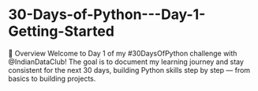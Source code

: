 # 30-Days-of-Python---Day-1-Getting-Started
🚀 Overview  Welcome to Day 1 of my #30DaysOfPython challenge with @IndianDataClub! The goal is to document my learning journey and stay consistent for the next 30 days, building Python skills step by step — from basics to building projects.
